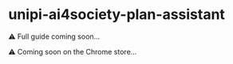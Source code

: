 # unipi-ai4society-plan-assistant

⚠️ Full guide coming soon...

⚠️ Coming soon on the Chrome store...
